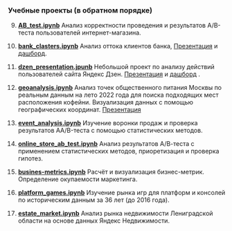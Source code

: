 ### Учебные проекты (в обратном порядке)
9. <a href=https://github.com/TanikaBoTanika/StudyProjects/blob/4dd6d6e2c5e5d69f9d9981e8347bf3f77afc631d/AB_test.ipynb><b>AB_test.ipynb</b></a> Анализ корректности проведения и результатов А/В-теста пользователей интернет-магазина. 

8. <a href=https://github.com/TanikaBoTanika/StudyProjects/blob/4e5a58c7e146d5a6c7895679ee79bfc63a4063c3/bank_clasters.ipynb><b>bank_clasters.ipynb</b></a> Анализ оттока клиентов банка, <a href=https://github.com/TanikaBoTanika/StudyProjects/blob/4e5a58c7e146d5a6c7895679ee79bfc63a4063c3/Bank_presentation.pdf>Презентация</a> и <a href=https://public.tableau.com/app/profile/tanika3782/viz/_16802092224080/sheet0>дашборд</a>.

7. <a href=https://github.com/TanikaBoTanika/StudyProjects/blob/9e2554475643a083ea58701544d22ef4be6a4f7a/Dzen_project.ipynb><b>dzen_presentation.jpunb</b></a> Небольшой проект по анализу действий пользователей сайта Яндекс Дзен.  <a href=https://github.com/TanikaBoTanika/StudyProjects/blob/e5c216b3f509d57b3ed0b3a4a6bbab0d89481c25/Dzen_presentation.pdf>Презентация</a> и <a href=https://public.tableau.com/app/profile/tanika3782/viz/dash_visits_16780291869280/Dashboard1>дашборд</a> .

6. <a href=https://github.com/TanikaBoTanika/StudyProjects/blob/ddcb2f79382fdfe83849b232448f5cd0a30e5e5f/geoanalysis.ipynb> <b>geoanalysis.ipynb</b></a> Анализ точек общественного питания Москвы по реальным данным на лето 2022 года для поиска подходящих мест расположения кофейни. Визуализация данных с помощью географических координат. <a href=https://github.com/TanikaBoTanika/StudyProjects/blob/ddcb2f79382fdfe83849b232448f5cd0a30e5e5f/Coffee_shop.pdf>Презентация</b></a>

5. <a href=https://github.com/TanikaBoTanika/StudyProjects/blob/a06126dfd56b76487eb48e9d2fd3fb47826afbc9/event_analysis.ipynb> <b>event_analysis.ipynb</b></a> Изучение воронки продаж и проверка результатов AA/B-теста с помощью статистических методов. 

4. <a href=https://github.com/TanikaBoTanika/StudyProjects/blob/d369e74f2c132265653e39832e3e28dc7827bd18/online_store_ab_test.ipynb> <b>online_store_ab_test.ipynb</b></a> Анализ результатов А/В-теста с применением статистических методов, приоретизация и проверка гипотез.

3. <a href=https://github.com/TanikaBoTanika/StudyProjects/blob/cc274824cf64fc09e690064e1e10576a3c69c8c1/busines_metrics.ipynb> <b>busines-metrics.ipynb</b></a> Расчёт и визуализация бизнес-метрик. Определение окупаемости маркетинга.

2. <a href=https://github.com/TanikaBoTanika/StudyProjects/blob/ffcdccee68f571ed6f7884f457edd2a8fc302f7b/platform_games.ipynb> <b>platform_games.ipynb</b></a>  Изучение рынка игр для платформ и консолей по историческим данным за 36 лет (до 2016 года).  

1. <a href=https://github.com/TanikaBoTanika/StudyProjects/blob/bf26a19406700d17a6636704bd848e879cb6bb82/estate_market.ipynb> <b>estate_market.ipynb</b></a>  Анализ рынка недвижимости Лениградской области на основе данных Яндекс Недвижимости.
